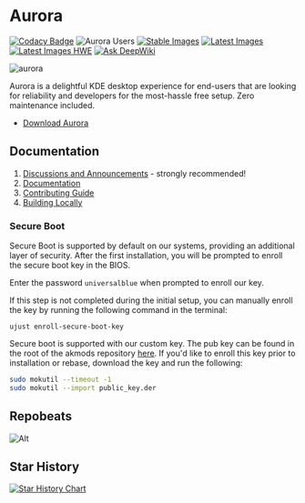 # Aurora

[![Codacy Badge](https://app.codacy.com/project/badge/Grade/a940189170c8456c85a75ea36edb32c7)](https://app.codacy.com/gh/ublue-os/aurora/dashboard?utm_source=gh&utm_medium=referral&utm_content=&utm_campaign=Badge_grade)
![Aurora Users](https://img.shields.io/endpoint?url=https://raw.githubusercontent.com/ublue-os/countme/main/badge-endpoints/aurora.json&color=9b59b6)
[![Stable Images](https://github.com/ublue-os/aurora/actions/workflows/build-image-stable.yml/badge.svg)](https://github.com/ublue-os/aurora/actions/workflows/build-image-stable.yml) [![Latest Images](https://github.com/ublue-os/aurora/actions/workflows/build-image-latest-main.yml/badge.svg)](https://github.com/ublue-os/aurora/actions/workflows/build-image-latest-main.yml) [![Latest Images HWE](https://github.com/ublue-os/aurora/actions/workflows/build-image-latest-hwe.yml/badge.svg)](https://github.com/ublue-os/aurora/actions/workflows/build-image-latest-hwe.yml) <!--[![Beta Images](https://github.com/ublue-os/aurora/actions/workflows/build-image-beta.yml/badge.svg)](https://github.com/ublue-os/aurora/actions/workflows/build-image-beta.yml)--> [![Ask DeepWiki](https://deepwiki.com/badge.svg)](https://deepwiki.com/ublue-os/aurora) 


![aurora](https://github.com/user-attachments/assets/2b36fa23-0122-4cba-bc8f-87026c84b909)


Aurora is a delightful KDE desktop experience for end-users that are looking for reliability and developers for the most-hassle free setup. Zero maintenance included.

- [Download Aurora](https://getaurora.dev)

## Documentation

1. [Discussions and Announcements](https://universal-blue.discourse.group/c/aurora/11) - strongly recommended!
2. [Documentation](https://docs.getaurora.dev/)
3. [Contributing Guide](https://universal-blue.org/contributing.html)
4. [Building Locally](https://github.com/ublue-os/aurora/blob/main/BUILDING.md)

### Secure Boot

Secure Boot is supported by default on our systems, providing an additional layer of security. After the first installation, you will be prompted to enroll the secure boot key in the BIOS.

Enter the password `universalblue`
when prompted to enroll our key.

If this step is not completed during the initial setup, you can manually enroll the key by running the following command in the terminal:

`
ujust enroll-secure-boot-key
`

Secure boot is supported with our custom key. The pub key can be found in the root of the akmods repository [here](https://github.com/ublue-os/akmods/raw/main/certs/public_key.der).
If you'd like to enroll this key prior to installation or rebase, download the key and run the following:

```bash
sudo mokutil --timeout -1
sudo mokutil --import public_key.der
```

## Repobeats

![Alt](https://repobeats.axiom.co/api/embed/c86e98a6654e55f789375ff210dd4eb95f757906.svg "Repobeats analytics image")

## Star History

[![Star History Chart](https://api.star-history.com/svg?repos=ublue-os/aurora&type=Date)](https://www.star-history.com/#ublue-os/aurora&Date)

